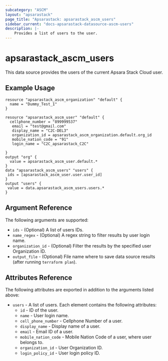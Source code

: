 ```yaml
---
subcategory: "ASCM"
layout: "apsarastack"
page_title: "Apsarastack: apsarastack_ascm_users"
sidebar_current: "docs-apsarastack-datasource-ascm-users"
description: |-
    Provides a list of users to the user.
---
```


# apsarastack\_ascm_users

This data source provides the users of the current Apsara Stack Cloud user.

## Example Usage

```
resource "apsarastack_ascm_organization" "default" {
  name = "Dummy_Test_1"
}

resource "apsarastack_ascm_user" "default" {
  cellphone_number = "899999537"
   email = "test@gmail.com"
   display_name = "C2C-DEL3"
   organization_id = apsarastack_ascm_organization.default.org_id
   mobile_nation_code = "91"
   login_name = "C2C_apsarastack_C2C"

}
output "org" {
  value = apsarastack_ascm_user.default.*
}
data "apsarastack_ascm_users" "users" {
 ids = [apsarastack_ascm_user.user.user_id]
}
output "users" {
 value = data.apsarastack_ascm_users.users.*
}
```

## Argument Reference

The following arguments are supported:

* `ids` - (Optional) A list of users IDs.
* `name_regex` - (Optional) A regex string to filter results by user login name.
* `organization_id` - (Optional) Filter the results by the specified user Organization ID.
* `output_file` - (Optional) File name where to save data source results (after running `terraform plan`).

## Attributes Reference

The following attributes are exported in addition to the arguments listed above:

* `users` - A list of users. Each element contains the following attributes:
    * `id` - ID of the user.
    * `name` - User login name.
    * `cell_phone_number` - Cellphone Number of a user.
    * `display_name` - Display name of a user.
    * `email` - Email ID of a user.
    * `mobile_nation_code` - Mobile Nation Code of a user, where user belongs to.
    * `organization_id` - User Organization ID.
    * `login_policy_id` - User login policy ID.
     
